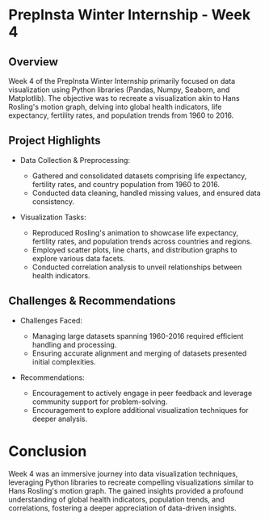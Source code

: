 # PrepInsta Winter Internship - Week 4
## Overview
Week 4 of the PrepInsta Winter Internship primarily focused on data visualization using Python libraries (Pandas, Numpy, Seaborn, and Matplotlib). The objective was to recreate a visualization akin to Hans Rosling's motion graph, delving into global health indicators, life expectancy, fertility rates, and population trends from 1960 to 2016.

## Project Highlights
- Data Collection & Preprocessing:
  - Gathered and consolidated datasets comprising life expectancy, fertility rates, and country population from 1960 to 2016.
  - Conducted data cleaning, handled missing values, and ensured data consistency.

- Visualization Tasks:
  - Reproduced Rosling's animation to showcase life expectancy, fertility rates, and population trends across countries and regions.
  - Employed scatter plots, line charts, and distribution graphs to explore various data facets.
  - Conducted correlation analysis to unveil relationships between health indicators.

## Challenges & Recommendations
- Challenges Faced:

  - Managing large datasets spanning 1960-2016 required efficient handling and processing.
  - Ensuring accurate alignment and merging of datasets presented initial complexities.
- Recommendations:

  - Encouragement to actively engage in peer feedback and leverage community support for problem-solving.
  - Encouragement to explore additional visualization techniques for deeper analysis.

# Conclusion
Week 4 was an immersive journey into data visualization techniques, leveraging Python libraries to recreate compelling visualizations similar
to Hans Rosling's motion graph. The gained insights provided a profound understanding of global health indicators, population trends, and correlations, 
fostering a deeper appreciation of data-driven insights.
